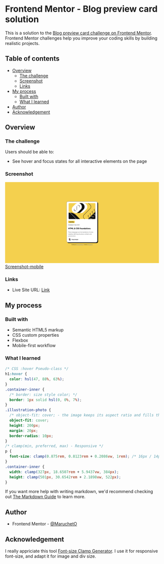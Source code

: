 # Frontend Mentor - Blog preview card solution

This is a solution to the [Blog preview card challenge on Frontend Mentor](https://www.frontendmentor.io/challenges/blog-preview-card-ckPaj01IcS). Frontend Mentor challenges help you improve your coding skills by building realistic projects. 

## Table of contents

- [Overview](#overview)
  - [The challenge](#the-challenge)
  - [Screenshot](#screenshot)
  - [Links](#links)
- [My process](#my-process)
  - [Built with](#built-with)
  - [What I learned](#what-i-learned)
- [Author](#author)
- [Acknowledgement](#acknowledgement)

## Overview

### The challenge

Users should be able to:

- See hover and focus states for all interactive elements on the page

### Screenshot

![Screenshot](./screenshot.jpg)
[Screenshot-mobile](./screenshot-mobile.jpg)

### Links

- Live Site URL: [Link](https://marucheto.github.io/Blog-preview-card/)

## My process

### Built with

- Semantic HTML5 markup
- CSS custom properties
- Flexbox
- Mobile-first workflow

### What I learned

```css
/* CSS :hover Pseudo-class */
h1:hover {
  color: hsl(47, 88%, 63%);
}
.container-inner {
  /* border: size style color; */
  border: 1px solid hsl(0, 0%, 7%);
}
.illustration-photo {
  /* object-fit: cover; - the image keeps its aspect ratio and fills the given dimension. */
  object-fit: cover;
  height: 200px;
  margin: 20px;
  border-radius: 10px;
}
/* clamp(min, preferred, max) - Responsive */
p {
  font-size: clamp(0.875rem, 0.8123rem + 0.2086vw, 1rem); /* 16px / 14px */
}
.container-inner {
  width: clamp(327px, 18.6507rem + 5.9437vw, 384px);
  height: clamp(501px, 30.6542rem + 2.1898vw, 522px);
}
```
If you want more help with writing markdown, we'd recommend checking out [The Markdown Guide](https://www.markdownguide.org/) to learn more.

## Author

- Frontend Mentor - [@MaruchetO](https://www.frontendmentor.io/profile/MaruchetO)

## Acknowledgement
I really appriciate this tool [Font-size Clamp Generator](https://clamp.font-size.app/). I use it for responsive font-size, and adapt it for image and div size. 